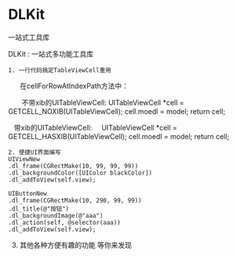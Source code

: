 # DLKit
一站式工具库

DLKit : 一站式多功能工具库

    1. 一行代码搞定TableViewCell重用
        在cellForRowAtIndexPath方法中：
      
        不带xib的UITableViewCell:
        UITableViewCell *cell = GETCELL_NOXIB(UITableViewCell);
        cell.moedl = model;
        return cell;
    
        带xib的UITableViewCell:
        UITableViewCell *cell = GETCELL_HASXIB(UITableViewCell);
        cell.moedl = model;
        return cell;
    

    2. 便捷UI界面编写
    UIViewNew
    .dl_frame(CGRectMake(10, 99, 99, 99))
    .dl_backgroundColor([UIColor blackColor])
    .dl_addToView(self.view);
    
    UIButtonNew
    .dl_frame(CGRectMake(10, 290, 99, 99))
    .dl_title(@"按钮")
    .dl_backgroundImage(@"aaa")
    .dl_action(self, @selector(aaa))
    .dl_addToView(self.view);
   
   3. 其他各种方便有趣的功能 等你来发现
   
   
